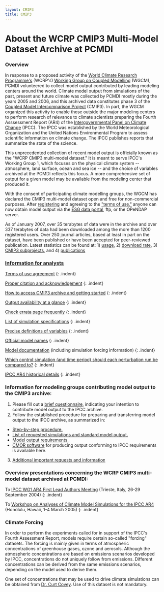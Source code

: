 ```yaml
---
layout: CMIP3
title: CMIP3
---
```


# About the WCRP CMIP3 Multi-Model Dataset Archive at PCMDI

### Overview

In response to a proposed activity of the [World Climate Research Programme's](http://www.wmo.int/files/WCRP_WEB) (WCRP's) [Working Group on Coupled Modelling](http://www.wmo.int/files/WCRP_WEB/AP_Modelling_WGCM.html) (WGCM),  PCMDI volunteered to collect model output contributed by leading modeling centers around the world.  Climate model output from simulations of the past, present and future climate was collected by PCMDI mostly during the years 2005 and 2006, and this archived data constitutes phase 3 of the [Coupled Model Intercomparison Project](projects/cmip/index.html) (CMIP3).  In part, the WGCM organized this activity to enable those outside the major modeling centers to perform research of relevance to climate scientists preparing the Fourth Asssessment Report (AR4) of the [Intergovernmental Panel on Climate Change](http://www.ipcc.ch/) (IPCC).  The IPCC was established by the World Meteorological Organization and the United Nations Environmental Program to assess scientific information on climate change. The IPCC publishes reports that summarize the state of the science.

This unprecedented collection of recent model output is officially known as the "WCRP CMIP3 multi-model dataset."  It is meant to serve IPCC's Working Group 1, which  focuses on the physical climate system -- atmosphere, land surface, ocean and sea ice -- and the choice of variables archived at the PCMDI reflects this focus.  A more comprehensive set of output for a given model may be available from the modeling center that produced it.

With the consent of participating climate modelling groups, the WGCM has declared the CMIP3 multi-model dataset open and free for non-commercial purposes. After [registering](https://esg.llnl.gov:8443/about/registration.do) and agreeing to the ["terms of use,"](../../ipcc/info_for_analysts.html#Terms_of_use) anyone can now obtain model output via the [ESG data portal](https://esg.llnl.gov:8443/index.jsp), ftp, or the OPeNDAP server.

As of January 2007, over 35 terabytes of data were in the archive and over 337 terabytes of data had been downloaded among the more than 1200 registered users.  Over 250 journal articles, based at least in part on the dataset, have been published or have been accepted for peer-reviewed publication.  Latest statistics can be found at: 1) [usage](../../ipcc/usage_statistics.html), 2) [download rate](../../ipcc/download_rate.gif), 3) [CMIP3 subprojects](../../ipcc/diagnostic_subprojects.html), and 4) [publications](../../ipcc/subproject_publications.html)

### [Information for analysts](../../ipcc/info_for_analysts.html)

[Terms of use agreement](../../ipcc/info_for_analysts.html#Terms_of_use)
{: .indent}

[Proper citation and acknowledgement](../../ipcc/info_for_analysts.html#Proper_acknowledgement)
{: .indent}

[How to access CMIP3 archive and getting started](../../ipcc/info_for_analysts.html#getting_started)
{: .indent}

[Output availability at a glance](../../ipcc/data_status_tables.htm)
{: .indent}

[Check errata page frequently](../../ipcc/info_for_analysts.html#Check_errata)
{: .indent}

[List of simulation specifications](../../ipcc/standard_output.html#Experiments)
{: .indent}

[Precise definitions of variables](../../ipcc/standard_output.html)
{: .indent}

[Official model names](../../ipcc/model_documentation/ipcc_model_documentation.html)
{: .indent}

[Model documentation](../../ipcc/model_documentation/ipcc_model_documentation.html) (including simulation forcing information)
{: .indent}

[Which control simulation (and time period) should each perturbation run be compared to?](../../ipcc/info_for_analysts.html#time_info)
{: .indent}


[IPCC AR4 historical details](../../ipcc/historical_details.html)
{: .indent}

### Information for modeling groups contributing model output to the CMIP3 archive:

1. Please fill out a [brief questionnaire](../../ipcc/simulation_questionnaire.html), indicating your intention to contribute model output to the IPCC archive.
2. Follow the established procedure for preparing and transferring model output to the IPCC archive, as summarized in:
* [Step-by-step procedure.](../../ipcc/data_transfer_procedure.html)
* [List of requested simulations and standard model output.](../../ipcc/standard_output.html)
* [Model output requirements.](../../ipcc/IPCC_output_requirements.html)
* [CMOR software](software/cmor/cmor_users_guide.pdf) for producing output conforming to IPCC requirements is available here.
3. [Additional important requests and information](../../ipcc/info_for_modeling_groups.html)

### Overview presentations concerning the WCRP CMIP3 multi-model dataset archived at PCMDI:

To [IPCC WG1 AR4 First Lead Authors Meeting](../../ipcc/Trieste_viewgraphs.pdf) (Trieste, Italy, 26-29 September 2004)
{: .indent}

To [Workshop on Analyses of Climate Model Simulations for the IPCC AR4](../../ipcc/Hawaii_viewgraphs.pdf) (Honolulu, Hawaii, 1-4 March 2005)
{: .indent}

### Climate Forcing

In order to perform the experiments called for in support of the IPCC's Fourth Assessment Report, models require certain so-called "forcing" datasets. The forcing is mainly given in terms of atmospheric concentrations of greenhouse gases, ozone and aerosols. Although the atmospheric concentrations are based on emissions scenarios developed by IPCC, concentrations do not uniquely follow from emissions. Different concentrations can be derived from the same emissions scenarios, depending on the model used to derive them.

One set of concentrations that may be used to drive climate simulations can be obtained from [Dr. Curt Covey](covey1@llnl.gov). Use of this dataset is not mandatory.





